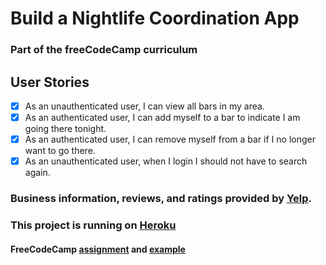 # Build a Nightlife Coordination App
### Part of the freeCodeCamp curriculum

## User Stories
- [X] As an unauthenticated user, I can view all bars in my area.
- [X] As an authenticated user, I can add myself to a bar to indicate I am going there tonight.
- [X] As an authenticated user, I can remove myself from a bar if I no longer want to go there.
- [X] As an unauthenticated user, when I login I should not have to search again.

### Business information, reviews, and ratings provided by [Yelp](www.yelp.com).

### This project is running on [Heroku](https://andydlindsay-night-life.herokuapp.com)

#### FreeCodeCamp [assignment](https://www.freecodecamp.com/challenges/build-a-nightlife-coordination-app) and [example](http://whatsgoinontonight.herokuapp.com)
